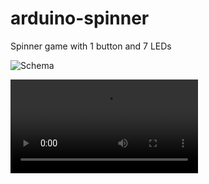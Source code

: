 # arduino-spinner

Spinner game with 1 button and 7 LEDs

![Schema](https://raw.github.com/miamibc/arduino-spinner/main/schema.jpg)

![Video](https://github.com/miamibc/arduino-spinner/blob/main/video.mp4)
